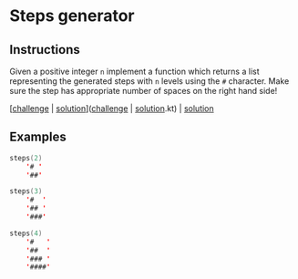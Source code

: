# Steps generator

## Instructions

Given a positive integer `n` implement a function which returns a list representing the generated steps with `n` levels
using the `#` character. Make sure the step has appropriate number of spaces on the right hand side!

[[challenge](challenge) | [solution](solution.kt)]([challenge](challenge) | [solution](solution.kt).kt) | [solution](solution.kt)

## Examples

```kotlin
steps(2)
    '# '
    '##'

steps(3)
    '#  '
    '## '
    '###'

steps(4)
    '#   '
    '##  '
    '### '
    '####'
```

